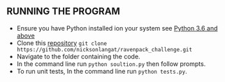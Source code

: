 ## RUNNING THE PROGRAM
- Ensure you have Python installed ion your system see [Python 3.6 and above](https://www.python.org/downloads/)
- Clone this [repository](https://github.com/nicksonlangat/ravenpack_challenge.git) `git clone https://github.com/nicksonlangat/ravenpack_challenge.git`
- Navigate to the folder containing the code.
- In the command line run `python soultion.py` then follow prompts.
- To run unit tests, In the command line run `python tests.py`.
